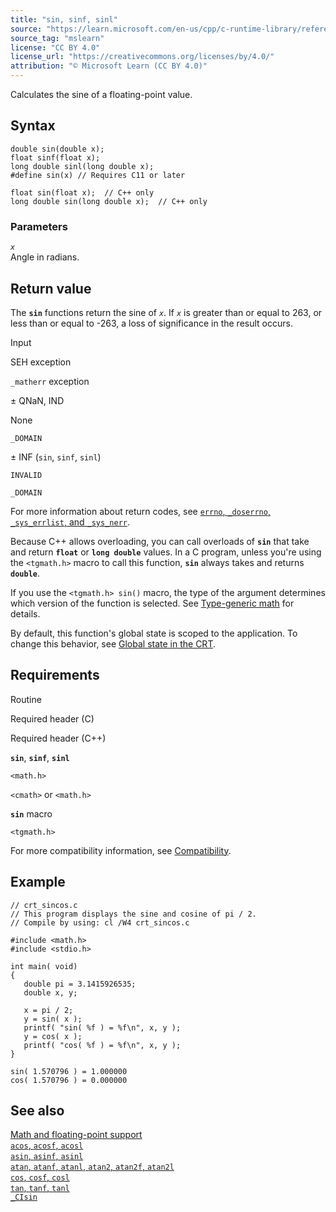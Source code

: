 ```yaml
---
title: "sin, sinf, sinl"
source: "https://learn.microsoft.com/en-us/cpp/c-runtime-library/reference/sin-sinf-sinl?view=msvc-170"
source_tag: "mslearn"
license: "CC BY 4.0"
license_url: "https://creativecommons.org/licenses/by/4.0/"
attribution: "© Microsoft Learn (CC BY 4.0)"
---
```

Calculates the sine of a floating-point value.

## Syntax

```
double sin(double x);
float sinf(float x);
long double sinl(long double x);
#define sin(x) // Requires C11 or later
```

```
float sin(float x);  // C++ only
long double sin(long double x);  // C++ only
```

### Parameters

_`x`_  
Angle in radians.

## Return value

The **`sin`** functions return the sine of _`x`_. If _`x`_ is greater than or equal to 263, or less than or equal to -263, a loss of significance in the result occurs.

Input

SEH exception

`_matherr` exception

± QNaN, IND

None

`_DOMAIN`

± INF (`sin`, `sinf`, `sinl`)

`INVALID`

`_DOMAIN`

For more information about return codes, see [`errno`, `_doserrno`, `_sys_errlist`, and `_sys_nerr`](https://learn.microsoft.com/en-us/cpp/c-runtime-library/errno-doserrno-sys-errlist-and-sys-nerr?view=msvc-170).

Because C++ allows overloading, you can call overloads of **`sin`** that take and return **`float`** or **`long double`** values. In a C program, unless you're using the `<tgmath.h>` macro to call this function, **`sin`** always takes and returns **`double`**.

If you use the `<tgmath.h> sin()` macro, the type of the argument determines which version of the function is selected. See [Type-generic math](https://learn.microsoft.com/en-us/cpp/c-runtime-library/tgmath?view=msvc-170) for details.

By default, this function's global state is scoped to the application. To change this behavior, see [Global state in the CRT](https://learn.microsoft.com/en-us/cpp/c-runtime-library/global-state?view=msvc-170).

## Requirements

Routine

Required header (C)

Required header (C++)

**`sin`**, **`sinf`**, **`sinl`**

`<math.h>`

`<cmath>` or `<math.h>`

**`sin`** macro

`<tgmath.h>`

For more compatibility information, see [Compatibility](https://learn.microsoft.com/en-us/cpp/c-runtime-library/compatibility?view=msvc-170).

## Example

```
// crt_sincos.c
// This program displays the sine and cosine of pi / 2.
// Compile by using: cl /W4 crt_sincos.c

#include <math.h>
#include <stdio.h>

int main( void)
{
   double pi = 3.1415926535;
   double x, y;

   x = pi / 2;
   y = sin( x );
   printf( "sin( %f ) = %f\n", x, y );
   y = cos( x );
   printf( "cos( %f ) = %f\n", x, y );
}
```

```
sin( 1.570796 ) = 1.000000
cos( 1.570796 ) = 0.000000
```

## See also

[Math and floating-point support](https://learn.microsoft.com/en-us/cpp/c-runtime-library/floating-point-support?view=msvc-170)  
[`acos`, `acosf`, `acosl`](https://learn.microsoft.com/en-us/cpp/c-runtime-library/reference/acos-acosf-acosl?view=msvc-170)  
[`asin`, `asinf`, `asinl`](https://learn.microsoft.com/en-us/cpp/c-runtime-library/reference/asin-asinf-asinl?view=msvc-170)  
[`atan`, `atanf`, `atanl`, `atan2`, `atan2f`, `atan2l`](https://learn.microsoft.com/en-us/cpp/c-runtime-library/reference/atan-atanf-atanl-atan2-atan2f-atan2l?view=msvc-170)  
[`cos`, `cosf`, `cosl`](https://learn.microsoft.com/en-us/cpp/c-runtime-library/reference/cos-cosf-cosl?view=msvc-170)  
[`tan`, `tanf`, `tanl`](https://learn.microsoft.com/en-us/cpp/c-runtime-library/reference/tan-tanf-tanl?view=msvc-170)  
[`_CIsin`](https://learn.microsoft.com/en-us/cpp/c-runtime-library/cisin?view=msvc-170)